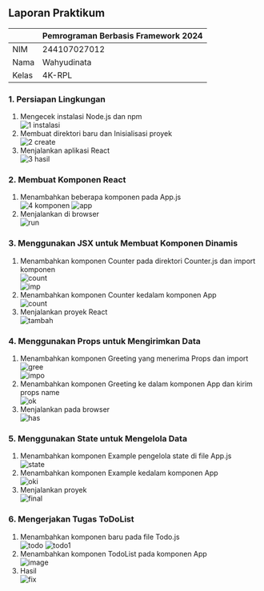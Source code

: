 ## Laporan Praktikum

|  | Pemrograman Berbasis Framework 2024 |
|--|--|
| NIM |  244107027012|
| Nama |  Wahyudinata |
| Kelas | 4K-RPL |

### 1. Persiapan Lingkungan
1. Mengecek instalasi Node.js dan npm <br>
![1  instalasi](public/images/instalasi.png)
2. Membuat direktori baru dan Inisialisasi proyek <br>
![2  create](public/images/2.%20create.png)
3. Menjalankan aplikasi React <br>
![3  hasil](public/images/3.%20hasil.png)


### 2. Membuat Komponen React
1. Menambahkan beberapa komponen pada App.js <br>
![4 komponen](public/images/4.komponen.png)
![app](public/images/app.png)
2. Menjalankan di browser <br>
![run](public/images/run.png)

### 3. Menggunakan JSX untuk Membuat Komponen Dinamis
1. Menambahkan komponen Counter pada direktori Counter.js dan import komponen <br>
![count](public/images/counter.png) <br>
![imp](public/images/import.png)
2. Menambahkan komponen Counter kedalam komponen App <br>
![count](public/images/addapp.png)
3. Menjalankan proyek React <br>
![tambah](public/images/tambah.png)

### 4. Menggunakan Props untuk Mengirimkan Data
1. Menambahkan komponen Greeting yang menerima Props dan import <br>
![gree](public/images/greeting.png) <br>
![impo](public/images/imp.png) 
2. Menambahkan komponen Greeting ke dalam komponen App dan kirim props name <br>
![ok](public/images/ok.png)
3. Menjalankan pada browser <br>
![has](public/images/has.png)

### 5. Menggunakan State untuk Mengelola Data 
1. Menambahkan komponen Example pengelola state di file App.js <br>
![state](public/images/state.png) 
2. Menambahkan komponen Example kedalam komponen App <br>
![oki](public/images/oki.png) 
3. Menjalankan proyek <br>
![final](public/images/final.png) 

### 6. Mengerjakan Tugas ToDoList
1. Menambahkan komponen baru pada file Todo.js <br>
![todo](public/images/todo.png) 
![todo1](public/images/sstodo.png) 
2. Menambahkan komponen TodoList pada komponen App <br>
![image](https://github.com/user-attachments/assets/098c8ca9-2548-4c42-8fba-ac8c4e3020d1)
 3. Hasil <br>
![fix](public/images/fix.png)
